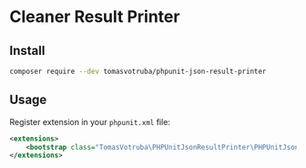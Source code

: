# Cleaner Result Printer

## Install

```bash
composer require --dev tomasvotruba/phpunit-json-result-printer
```

## Usage

Register extension in your `phpunit.xml` file:

```xml
<extensions>
    <bootstrap class="TomasVotruba\PHPUnitJsonResultPrinter\PHPUnitJsonResultPrinterExtension" />
</extensions>
```
